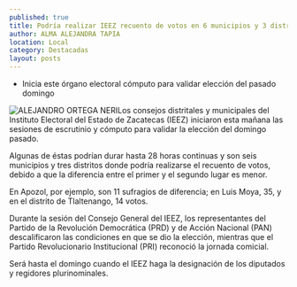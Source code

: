 ```yaml
---
published: true
title: Podría realizar IEEZ recuento de votos en 6 municipios y 3 distritos
author: ALMA ALEJANDRA TAPIA
location: Local
category: Destacadas
layout: posts
---
```


- Inicia este órgano electoral cómputo para validar elección del pasado domingo

![ALEJANDRO ORTEGA NERI](http://i.imgur.com/dtkNyh6m.jpg)Los consejos distritales y municipales del Instituto Electoral del Estado de Zacatecas (IEEZ) iniciaron esta mañana las sesiones de escrutinio y cómputo para validar la elección del domingo pasado. 

Algunas de éstas podrían durar hasta 28 horas continuas y son seis municipios y tres distritos donde podría realizarse el recuento de votos, debido a que la diferencia entre el primer y el segundo lugar es menor. 

En Apozol, por ejemplo, son 11 sufragios de diferencia; en Luis Moya, 35, y en el distrito de Tlaltenango, 14 votos.

Durante la sesión del Consejo General del IEEZ, los representantes del Partido de la Revolución Democrática (PRD) y de Acción Nacional (PAN) descalificaron las condiciones en que se dio la elección, mientras que el Partido Revolucionario Institucional (PRI) reconoció la jornada comicial.

Será hasta el domingo cuando el IEEZ haga la designación de los diputados y regidores plurinominales.
